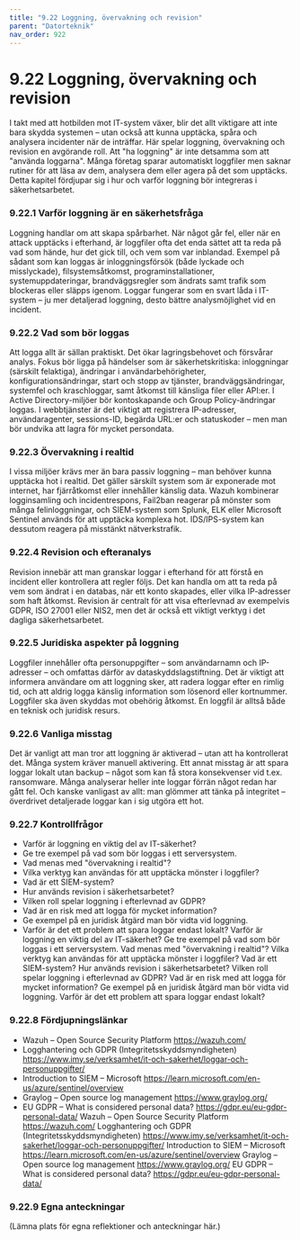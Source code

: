 ```yaml
---
title: "9.22 Loggning, övervakning och revision"
parent: "Datorteknik"
nav_order: 922
---
```


# 9.22 Loggning, övervakning och revision

I takt med att hotbilden mot IT-system växer, blir det allt viktigare att inte bara skydda systemen – utan också att kunna upptäcka, spåra och analysera incidenter när de inträffar. Här spelar loggning, övervakning och revision en avgörande roll. Att "ha loggning" är inte detsamma som att "använda loggarna". Många företag sparar automatiskt loggfiler men saknar rutiner för att läsa av dem, analysera dem eller agera på det som upptäcks. Detta kapitel fördjupar sig i hur och varför loggning bör integreras i säkerhetsarbetet.
### 9.22.1 Varför loggning är en säkerhetsfråga
Loggning handlar om att skapa spårbarhet. När något går fel, eller när en attack upptäcks i efterhand, är loggfiler ofta det enda sättet att ta reda på vad som hände, hur det gick till, och vem som var inblandad. Exempel på sådant som kan loggas är inloggningsförsök (både lyckade och misslyckade), filsystemsåtkomst, programinstallationer, systemuppdateringar, brandväggsregler som ändrats samt trafik som blockeras eller släpps igenom. Loggar fungerar som en svart låda i IT-system – ju mer detaljerad loggning, desto bättre analysmöjlighet vid en incident.
### 9.22.2 Vad som bör loggas
Att logga allt är sällan praktiskt. Det ökar lagringsbehovet och försvårar analys. Fokus bör ligga på händelser som är säkerhetskritiska: inloggningar (särskilt felaktiga), ändringar i användarbehörigheter, konfigurationsändringar, start och stopp av tjänster, brandväggsändringar, systemfel och kraschloggar, samt åtkomst till känsliga filer eller API:er. I Active Directory-miljöer bör kontoskapande och Group Policy-ändringar loggas. I webbtjänster är det viktigt att registrera IP-adresser, användaragenter, sessions-ID, begärda URL:er och statuskoder – men man bör undvika att lagra för mycket persondata.
### 9.22.3 Övervakning i realtid
I vissa miljöer krävs mer än bara passiv loggning – man behöver kunna upptäcka hot i realtid. Det gäller särskilt system som är exponerade mot internet, har fjärråtkomst eller innehåller känslig data. Wazuh kombinerar logginsamling och incidentrespons, Fail2ban reagerar på mönster som många felinloggningar, och SIEM-system som Splunk, ELK eller Microsoft Sentinel används för att upptäcka komplexa hot. IDS/IPS-system kan dessutom reagera på misstänkt nätverkstrafik.
### 9.22.4 Revision och efteranalys
Revision innebär att man granskar loggar i efterhand för att förstå en incident eller kontrollera att regler följs. Det kan handla om att ta reda på vem som ändrat i en databas, när ett konto skapades, eller vilka IP-adresser som haft åtkomst. Revision är centralt för att visa efterlevnad av exempelvis GDPR, ISO 27001 eller NIS2, men det är också ett viktigt verktyg i det dagliga säkerhetsarbetet.
### 9.22.5 Juridiska aspekter på loggning
Loggfiler innehåller ofta personuppgifter – som användarnamn och IP-adresser – och omfattas därför av dataskyddslagstiftning. Det är viktigt att informera användare om att loggning sker, att radera loggar efter en rimlig tid, och att aldrig logga känslig information som lösenord eller kortnummer. Loggfiler ska även skyddas mot obehörig åtkomst. En loggfil är alltså både en teknisk och juridisk resurs.
### 9.22.6 Vanliga misstag
Det är vanligt att man tror att loggning är aktiverad – utan att ha kontrollerat det. Många system kräver manuell aktivering. Ett annat misstag är att spara loggar lokalt utan backup – något som kan få stora konsekvenser vid t.ex. ransomware. Många analyserar heller inte loggar förrän något redan har gått fel. Och kanske vanligast av allt: man glömmer att tänka på integritet – överdrivet detaljerade loggar kan i sig utgöra ett hot.
### 9.22.7 Kontrollfrågor
- Varför är loggning en viktig del av IT-säkerhet?
- Ge tre exempel på vad som bör loggas i ett serversystem.
- Vad menas med "övervakning i realtid"?
- Vilka verktyg kan användas för att upptäcka mönster i loggfiler?
- Vad är ett SIEM-system?
- Hur används revision i säkerhetsarbetet?
- Vilken roll spelar loggning i efterlevnad av GDPR?
- Vad är en risk med att logga för mycket information?
- Ge exempel på en juridisk åtgärd man bör vidta vid loggning.
- Varför är det ett problem att spara loggar endast lokalt?
Varför är loggning en viktig del av IT-säkerhet?
Ge tre exempel på vad som bör loggas i ett serversystem.
Vad menas med "övervakning i realtid"?
Vilka verktyg kan användas för att upptäcka mönster i loggfiler?
Vad är ett SIEM-system?
Hur används revision i säkerhetsarbetet?
Vilken roll spelar loggning i efterlevnad av GDPR?
Vad är en risk med att logga för mycket information?
Ge exempel på en juridisk åtgärd man bör vidta vid loggning.
Varför är det ett problem att spara loggar endast lokalt?
### 9.22.8 Fördjupningslänkar
- Wazuh – Open Source Security Platform https://wazuh.com/
- Logghantering och GDPR (Integritetsskyddsmyndigheten) https://www.imy.se/verksamhet/it-och-sakerhet/loggar-och-personuppgifter/
- Introduction to SIEM – Microsoft https://learn.microsoft.com/en-us/azure/sentinel/overview
- Graylog – Open source log management https://www.graylog.org/
- EU GDPR – What is considered personal data? https://gdpr.eu/eu-gdpr-personal-data/
Wazuh – Open Source Security Platform https://wazuh.com/
Logghantering och GDPR (Integritetsskyddsmyndigheten) https://www.imy.se/verksamhet/it-och-sakerhet/loggar-och-personuppgifter/
Introduction to SIEM – Microsoft https://learn.microsoft.com/en-us/azure/sentinel/overview
Graylog – Open source log management https://www.graylog.org/
EU GDPR – What is considered personal data? https://gdpr.eu/eu-gdpr-personal-data/
### 9.22.9 Egna anteckningar
(Lämna plats för egna reflektioner och anteckningar här.)